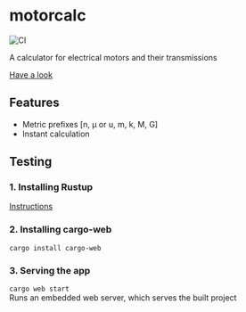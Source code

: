 # motorcalc
![CI](https://github.com/Saecki/motorcalc/workflows/CI/badge.svg)

A calculator for electrical motors and their transmissions

[Have a look](https://saecki.github.io/motorcalc/)

## Features
- Metric prefixes [n, µ or u, m, k, M, G]
- Instant calculation

## Testing
### 1. Installing Rustup  
[Instructions](https://rustup.rs/)

### 2. Installing cargo-web  
```cargo install cargo-web```

### 3. Serving the app  
```cargo web start```   
Runs an embedded web server, which serves the built project

